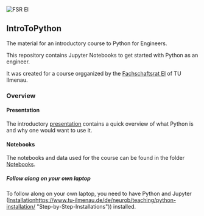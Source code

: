 ![FSR EI](https://www.tu-ilmenau.de/fileadmin/media/fachschaftsrat-ei/fsr_ei_mediaheader.png)

## IntroToPython

The material for an introductory course to Python for Engineers.

This repository contains Jupyter Notebooks to get started with Python as an engineer.

It was created for a course orgganized by the [Fachschaftsrat EI](www.tu-ilmenau.de/fsr-ei "Fachschaftsrat EI") of TU Ilmenau.

### Overview

#### Presentation

The introductory [presentation](./Presentation/PythonWorkshop_Presentation.pdf) contains a quick overview of what Python is and why one would want to use it.

#### Notebooks

The notebooks and data used for the course can be found in the folder [Notebooks](./Notebooks/).

##### Follow along on your own laptop

To follow along on your own laptop, you need to have Python and Jupyter ([Installation]()https://www.tu-ilmenau.de/de/neurob/teaching/python-installation/ "Step-by-Step-Installations")) installed.
